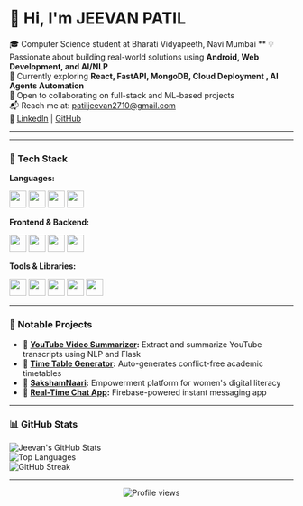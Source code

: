 # 👋 Hi, I'm JEEVAN PATIL

🎓 Computer Science student at Bharati Vidyapeeth, Navi Mumbai **
💡 Passionate about building real-world solutions using **Android, Web Development, and AI/NLP**  
🌱 Currently exploring **React, FastAPI, MongoDB, Cloud Deployment , AI Agents Automation**  
🎯 Open to collaborating on full-stack and ML-based projects  
📬 Reach me at: [patiljeevan2710@gmail.com](mailto:patiljeevan2710@gmail.com)  
🔗 [LinkedIn](https://www.linkedin.com/in/jeevanpatil27) | [GitHub](https://github.com/JEEVAN2710)

---
---

### 🧠 Tech Stack

**Languages:**  
<p>
  <img src="https://img.shields.io/badge/Java-orange?style=for-the-badge&logo=java&logoColor=white" height="30"/>
  <img src="https://img.shields.io/badge/Python-3776AB?style=for-the-badge&logo=python&logoColor=white" height="30"/>
  <img src="https://img.shields.io/badge/JavaScript-yellow?style=for-the-badge&logo=javascript&logoColor=black" height="30"/>
  <img src="https://img.shields.io/badge/SQL-4479A1?style=for-the-badge&logo=mysql&logoColor=white" height="30"/>
</p>

**Frontend & Backend:**  
<p>
  <img src="https://img.shields.io/badge/HTML5-E34F26?style=for-the-badge&logo=html5&logoColor=white" height="30"/>
  <img src="https://img.shields.io/badge/CSS3-1572B6?style=for-the-badge&logo=css3&logoColor=white" height="30"/>
  <img src="https://img.shields.io/badge/Flask-000000?style=for-the-badge&logo=flask&logoColor=white" height="30"/>
  <img src="https://img.shields.io/badge/Firebase-FFCA28?style=for-the-badge&logo=firebase&logoColor=black" height="30"/>
</p>

**Tools & Libraries:**  
<p>
  <img src="https://img.shields.io/badge/Git-F05032?style=for-the-badge&logo=git&logoColor=white" height="30"/>
  <img src="https://img.shields.io/badge/VSCode-007ACC?style=for-the-badge&logo=visualstudiocode&logoColor=white" height="30"/>
  <img src="https://img.shields.io/badge/Jupyter-F37626?style=for-the-badge&logo=jupyter&logoColor=white" height="30"/>
  <img src="https://img.shields.io/badge/Figma-F24E1E?style=for-the-badge&logo=figma&logoColor=white" height="30"/>
  <img src="https://img.shields.io/badge/Android%20Studio-3DDC84?style=for-the-badge&logo=android-studio&logoColor=white" height="30"/>
</p>



---

### 📁 Notable Projects

- 🔹 **[YouTube Video Summarizer](https://github.com/JEEVAN2710/youtube_video_summarizer):** Extract and summarize YouTube transcripts using NLP and Flask  
- 🔹 **[Time Table Generator](https://github.com/JEEVAN2710/timetable_generator):** Auto-generates conflict-free academic timetables  
- 🔹 **[SakshamNaari](https://github.com/JEEVAN2710/women-literacy-web-saksham-naari-):** Empowerment platform for women's digital literacy  
- 🔹 **[Real-Time Chat App](https://github.com/JEEVAN2710/chat-app):** Firebase-powered instant messaging app

---

### 📊 GitHub Stats

![Jeevan's GitHub Stats](https://github-readme-stats.vercel.app/api?username=JEEVAN2710&show_icons=true&theme=dracula&hide_border=true)  
![Top Languages](https://github-readme-stats.vercel.app/api/top-langs/?username=JEEVAN2710&layout=compact&theme=dracula&hide_border=true)  
![GitHub Streak](https://github-readme-streak-stats.herokuapp.com/?user=JEEVAN2710&theme=dracula&hide_border=true)

---

<!-- Visitor Count -->
<p align="center">
  <img src="https://komarev.com/ghpvc/?username=JEEVAN2710&style=flat-square&color=blue" alt="Profile views" />
</p>

